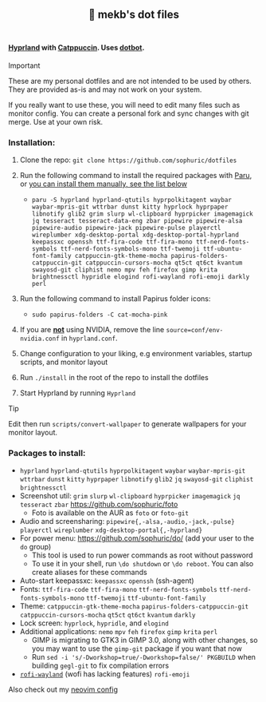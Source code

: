 <h2 align="center">
🚀 mekb's dot files<br/><br/>
</h2>

#### [Hyprland](https://hyprland.org/) with [Catppuccin](https://github.com/catppuccin). Uses [dotbot](https://github.com/anishathalye/dotbot).

> [!IMPORTANT]
> These are my personal dotfiles and are not intended to be used by others. They are provided as-is and may not work on your system.
> 
> If you really want to use these, you will need to edit many files such as monitor config. You can create a personal fork and sync changes with git merge. Use at your own risk.


### Installation:
1. Clone the repo: `git clone https://github.com/sophuric/dotfiles`
2. Run the following command to install the required packages with [Paru](https://github.com/Morganamilo/paru), or [you can install them manually, see the list below](#packages-to-install)

    -     paru -S hyprland hyprland-qtutils hyprpolkitagent waybar waybar-mpris-git wttrbar dunst kitty hyprlock hyprpaper libnotify glib2 grim slurp wl-clipboard hyprpicker imagemagick jq tesseract tesseract-data-eng zbar pipewire pipewire-alsa pipewire-audio pipewire-jack pipewire-pulse playerctl wireplumber xdg-desktop-portal xdg-desktop-portal-hyprland keepassxc openssh ttf-fira-code ttf-fira-mono ttf-nerd-fonts-symbols ttf-nerd-fonts-symbols-mono ttf-twemoji ttf-ubuntu-font-family catppuccin-gtk-theme-mocha papirus-folders-catppuccin-git catppuccin-cursors-mocha qt5ct qt6ct kvantum swayosd-git cliphist nemo mpv feh firefox gimp krita brightnessctl hypridle elogind rofi-wayland rofi-emoji darkly perl

3. Run the following command to install Papirus folder icons:

    -     sudo papirus-folders -C cat-mocha-pink

4. If you are **<ins>not</ins>** using NVIDIA, remove the line `source=conf/env-nvidia.conf` in `hyprland.conf`.
5. Change configuration to your liking, e.g environment variables, startup scripts, and monitor layout
6. Run `./install` in the root of the repo to install the dotfiles
8. Start Hyprland by running `Hyprland`

> [!TIP]
> Edit then run `scripts/convert-wallpaper` to generate wallpapers for your monitor layout.

### Packages to install:
- `hyprland` `hyprland-qtutils` `hyprpolkitagent` `waybar` `waybar-mpris-git` `wttrbar` `dunst` `kitty` `hyprpaper` `libnotify` `glib2` `jq` `swayosd-git` `cliphist` `brightnessctl`
- Screenshot util: `grim` `slurp` `wl-clipboard` `hyprpicker` `imagemagick` `jq` `tesseract` `zbar` https://github.com/sophuric/foto
  - Foto is available on the AUR as `foto` or `foto-git`
- Audio and screensharing: `pipewire{,-alsa,-audio,-jack,-pulse}` `playerctl` `wireplumber` `xdg-desktop-portal{,-hyprland}`
- For power menu: https://github.com/sophuric/do/ (add your user to the `do` group)
  - This tool is used to run power commands as root without password
  - To use it in your shell, run `\do shutdown` or `\do reboot`. You can also create aliases for these commands
- Auto-start keepassxc: `keepassxc` `openssh` (ssh-agent)
- Fonts: `ttf-fira-code` `ttf-fira-mono` `ttf-nerd-fonts-symbols` `ttf-nerd-fonts-symbols-mono` `ttf-twemoji` `ttf-ubuntu-font-family`
- Theme: `catppuccin-gtk-theme-mocha` `papirus-folders-catppuccin-git` `catppuccin-cursors-mocha` `qt5ct` `qt6ct` `kvantum` `darkly`
- Lock screen: `hyprlock`, `hypridle`, and `elogind`
- Additional applications: `nemo` `mpv` `feh` `firefox` `gimp` `krita` `perl`
  - GIMP is migrating to GTK3 in GIMP 3.0, along with other changes, so you may want to use the `gimp-git` package if you want that now
  - Run `sed -i 's/-Dworkshop=true/-Dworkshop=false/' PKGBUILD` when building `gegl-git` to fix compilation errors
- [`rofi-wayland`](https://github.com/lbonn/rofi) (wofi has lacking features) `rofi-emoji`

Also check out my [neovim config](https://github.com/sophuric/nvim)
